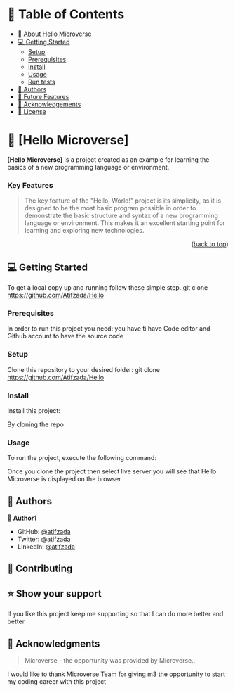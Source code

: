 <a name="readme-top"></a>

<!--
HOW TO USE:
This is an example of how you may give instructions on setting up your project locally.

Modify this file to match your project and remove sections that don't apply.

REQUIRED SECTIONS:
- Table of Contents
- About the Project
  - Built With
- Getting Started
- Authors
- Future Features
- Contributing
- Acknowledgements


<div align="center">
  <br/>

  <h3><b>Microverse README Template</b></h3>

</div>

<!-- TABLE OF CONTENTS -->

# 📗 Table of Contents

- [📖 About Hello Microverse](#about-project)
- [💻 Getting Started](#getting-started)
  - [Setup](#setup)
  - [Prerequisites](#prerequisites)
  - [Install](#install)
  - [Usage](#usage)
  - [Run tests](#run-tests)
- [👥 Authors](#authors)
- [🔭 Future Features](#future-features)
- [🙏 Acknowledgements](#acknowledgements)
- [📝 License](#license)

<!-- PROJECT DESCRIPTION -->

# 📖 [Hello Microverse] <a name="about-project"></a>

**[Hello Microverse]** is a project created as an example for learning the basics of a new programming language or environment.

### Key Features <a name="key-features"></a>

>The key feature of the "Hello, World!" project is its simplicity, as it is designed to be the most basic program possible in order to demonstrate the basic structure and syntax of a new programming language or environment. This makes it an excellent starting point for learning and exploring new technologies.

<p align="right">(<a href="#readme-top">back to top</a>)</p>

<!-- GETTING STARTED -->

## 💻 Getting Started <a name="getting-started"></a>

To get a local copy up and running follow these simple step.
git clone https://github.com/Atifzada/Hello

### Prerequisites

In order to run this project you need:
you have ti have Code editor and Github account to have the source code

### Setup

Clone this repository to your desired folder:
git clone https://github.com/Atifzada/Hello

### Install

Install this project:

By cloning the repo

### Usage

To run the project, execute the following command:

Once you clone the project then select live server you will see that Hello Microverse is displayed on the browser

<!-- AUTHORS -->

## 👥 Authors <a name="authors"></a>


👤 **Author1**

- GitHub: [@atifzada](https://github.com/Atifzada)
- Twitter: [@atifzada](https://twitter.com/atifzada04)
- LinkedIn: [@atifzada](https://www.linkedin.com/in/atif-zada-585693180/)

<!-- CONTRIBUTING -->

## 🤝 Contributing <a name="contributing"></a>

<!-- SUPPORT -->

## ⭐️ Show your support <a name="support"></a>

> 

If you like this project keep me supporting so that I can do more better and better


<!-- ACKNOWLEDGEMENTS -->

## 🙏 Acknowledgments <a name="acknowledgements"></a>

> Microverse - the opportunity was provided by Microverse..

I would like to thank Microverse Team for giving m3 the opportunity to start my coding career with this project 


